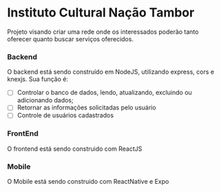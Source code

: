 # Instituto Cultural Nação Tambor

Projeto visando criar uma rede onde os interessados poderão tanto oferecer quanto buscar serviços oferecidos.

### Backend
 O backend está sendo construído em NodeJS, utilizando express, cors e knexjs. Sua função é:

  - [ ] Controlar o banco de dados, lendo, atualizando, excluindo ou adicionando dados;
  - [ ] Retornar as informações solicitadas pelo usuário
  - [ ] Controle de usuários cadastrados

### FrontEnd
 O frontend está sendo construido com ReactJS

### Mobile
 O Mobile está sendo construido com ReactNative e Expo